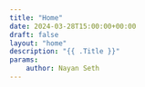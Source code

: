 ```yaml
---
title: "Home"
date: 2024-03-28T15:00:00+00:00
draft: false
layout: "home"
description: "{{ .Title }}"
params:
    author: Nayan Seth
---
```

<!-- No Content -->
